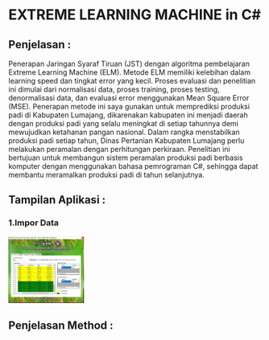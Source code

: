 # EXTREME LEARNING MACHINE in C#

## Penjelasan :
Penerapan Jaringan Syaraf Tiruan (JST) dengan algoritma pembelajaran Extreme Learning Machine (ELM). Metode ELM memiliki kelebihan dalam learning speed dan tingkat error yang kecil. Proses evaluasi dan penelitian ini dimulai dari normalisasi data, proses training, proses testing, denormalisasi data, dan evaluasi error menggunakan Mean Square Error (MSE). Penerapan metode ini saya gunakan untuk memprediksi produksi padi di Kabupaten Lumajang, dikarenakan kabupaten ini menjadi daerah dengan produksi padi yang selalu meningkat di setiap tahunnya demi mewujudkan ketahanan pangan nasional. Dalam rangka menstabilkan produksi padi setiap tahun, Dinas Pertanian Kabupaten Lumajang perlu melakukan peramalan dengan perhitungan perkiraan. Penelitian ini bertujuan untuk membangun sistem peramalan produksi padi berbasis komputer dengan menggunakan bahasa pemrograman C#, sehingga dapat membantu meramalkan produksi padi di tahun selanjutnya.

## Tampilan Aplikasi :
### 1.Impor Data
<img src="Impor.jpg" width="150">

## Penjelasan Method :
